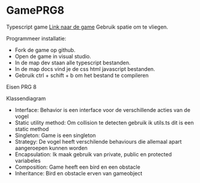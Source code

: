 # GamePRG8
Typescript game
[Link naar de game](https://basobas.github.io/GamePRG8/)
Gebruik spatie om te vliegen.

Programmeer installatie:
- Fork de game op github.
- Open de game in visual studio.
- In de map dev staan alle typescript bestanden.
- In de map docs vind je de css html javascript bestanden.
- Gebruik ctrl + schift + b om het bestand te compileren

Eisen PRG 8

Klassendiagram

- Interface: 
Behavior is een interface voor de verschillende acties van de vogel
- Static utility method:
Om collision te detecten gebruik ik utils.ts dit is een static method
- Singleton:
Game is een singleton
- Strategy:
De vogel heeft verschilende behaviours die allemaal apart aangeroepen kunnen worden
- Encapsulation:
Ik maak gebruik van private, public en protected variabeles
- Composition:
Game heeft een bird en een obstacle
- Inheritance:
Bird en obstacle erven van gameobject
